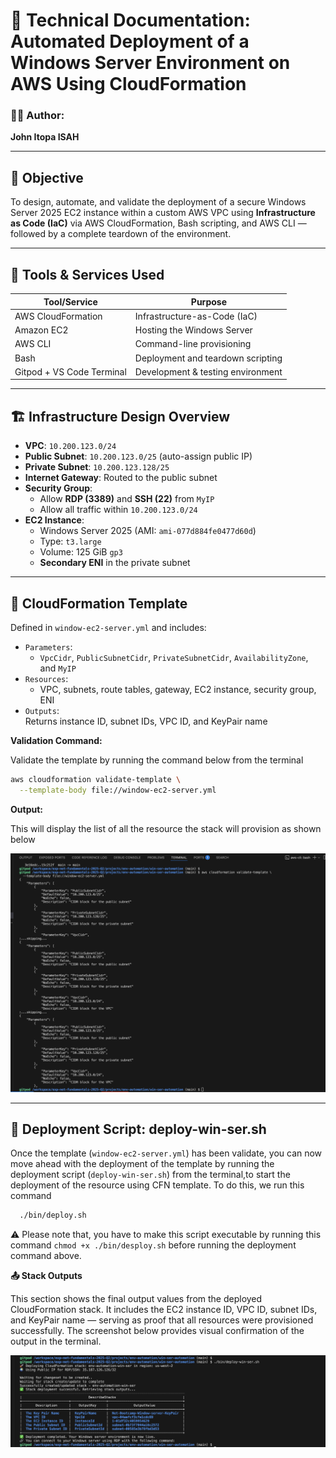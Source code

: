 # 🧾 Technical Documentation: Automated Deployment of a Windows Server Environment on AWS Using CloudFormation

### 👨‍💻 Author:  
**John Itopa ISAH**

---

## 📌 Objective  
To design, automate, and validate the deployment of a secure Windows Server 2025 EC2 instance within a custom AWS VPC using **Infrastructure as Code (IaC)** via AWS CloudFormation, Bash scripting, and AWS CLI — followed by a complete teardown of the environment.

---

## 🧰 Tools & Services Used

| Tool/Service              | Purpose                                  |
|---------------------------|------------------------------------------|
| AWS CloudFormation        | Infrastructure-as-Code (IaC)             |
| Amazon EC2                | Hosting the Windows Server               |
| AWS CLI                   | Command-line provisioning                |
| Bash                      | Deployment and teardown scripting        |
| Gitpod + VS Code Terminal | Development & testing environment        |

---

## 🏗️ Infrastructure Design Overview

- **VPC**: `10.200.123.0/24`
- **Public Subnet**: `10.200.123.0/25` (auto-assign public IP)
- **Private Subnet**: `10.200.123.128/25`
- **Internet Gateway**: Routed to the public subnet
- **Security Group**:
  - Allow **RDP (3389)** and **SSH (22)** from `MyIP`
  - Allow all traffic within `10.200.123.0/24`
- **EC2 Instance**:
  - Windows Server 2025 (AMI: `ami-077d884fe0477d60d`)
  - Type: `t3.large`
  - Volume: 125 GiB `gp3`
  - **Secondary ENI** in the private subnet

---

## 📜 CloudFormation Template

Defined in `window-ec2-server.yml` and includes:

- `Parameters`:
  - `VpcCidr`, `PublicSubnetCidr`, `PrivateSubnetCidr`, `AvailabilityZone`, and `MyIP`
- `Resources`:
  - VPC, subnets, route tables, gateway, EC2 instance, security group, ENI
- `Outputs`:  
  Returns instance ID, subnet IDs, VPC ID, and KeyPair name

**Validation Command:**

Validate the template by running the command below from the terminal

```bash
aws cloudformation validate-template \
  --template-body file://window-ec2-server.yml
```

**Output:**

This will display the list of all the resource the stack will provision as shown below

![Validation Result](./assests/val-result.png)

---

## 🚀 Deployment Script: deploy-win-ser.sh

Once the template (`window-ec2-server.yml`) has been validate, you can now move ahead with the deployment of the template by running the deployment script (`deploy-win-ser.sh`) from the terminal,to start the deployment of the resource using CFN template. To do this, we run this command
```bash
  ./bin/deploy.sh
```
⚠️  Please note that, you have to make this script executable by running this command `chmod +x ./bin/desploy.sh` before running the deployment command above.

**📤 Stack Outputs**

This section shows the final output values from the deployed CloudFormation stack.
It includes the EC2 instance ID, VPC ID, subnet IDs, and KeyPair name — serving as proof 
that all resources were provisioned successfully. The screenshot below provides visual 
confirmation of the output in the terminal.

![Output](./assests/stack-output.png)
